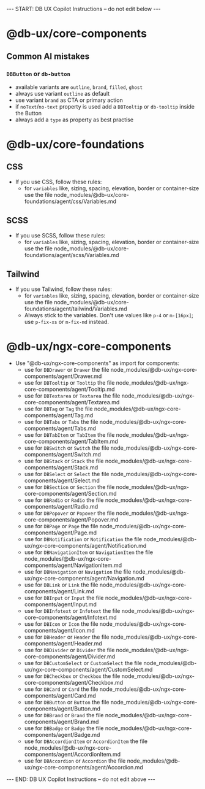 
--- START: DB UX Copilot Instructions – do not edit below ---

# @db-ux/core-components
## Common AI mistakes

### `DBButton` or `db-button`

- available variants are `outline`, `brand`, `filled`, `ghost`
- always use variant `outline` as default
- use variant `brand` as CTA or primary action
- if `noText`/`no-text` property is used add a `DBTooltip` or `db-tooltip` inside the Button
- always add a `type` as property as best practise


# @db-ux/core-foundations
## CSS

- If you use CSS, follow these rules:
    - for `variables` like, sizing, spacing, elevation, border or container-size use the file node_modules/@db-ux/core-foundations/agent/css/Variables.md

## SCSS

- If you use SCSS, follow these rules:
    - for `variables` like, sizing, spacing, elevation, border or container-size use the file node_modules/@db-ux/core-foundations/agent/scss/Variables.md

## Tailwind

- If you use Tailwind, follow these rules:
    - for `variables` like, sizing, spacing, elevation, border or container-size use the file node_modules/@db-ux/core-foundations/agent/tailwind/Variables.md
    - Always stick to the variables. Don't use values like `p-4` or `m-[16px]`; use `p-fix-xs` or `m-fix-md` instead.


# @db-ux/ngx-core-components
- Use "@db-ux/ngx-core-components" as import for components:
  - use for `DBDrawer` or `Drawer` the file node_modules/@db-ux/ngx-core-components/agent/Drawer.md
  - use for `DBTooltip` or `Tooltip` the file node_modules/@db-ux/ngx-core-components/agent/Tooltip.md
  - use for `DBTextarea` or `Textarea` the file node_modules/@db-ux/ngx-core-components/agent/Textarea.md
  - use for `DBTag` or `Tag` the file node_modules/@db-ux/ngx-core-components/agent/Tag.md
  - use for `DBTabs` or `Tabs` the file node_modules/@db-ux/ngx-core-components/agent/Tabs.md
  - use for `DBTabItem` or `TabItem` the file node_modules/@db-ux/ngx-core-components/agent/TabItem.md
  - use for `DBSwitch` or `Switch` the file node_modules/@db-ux/ngx-core-components/agent/Switch.md
  - use for `DBStack` or `Stack` the file node_modules/@db-ux/ngx-core-components/agent/Stack.md
  - use for `DBSelect` or `Select` the file node_modules/@db-ux/ngx-core-components/agent/Select.md
  - use for `DBSection` or `Section` the file node_modules/@db-ux/ngx-core-components/agent/Section.md
  - use for `DBRadio` or `Radio` the file node_modules/@db-ux/ngx-core-components/agent/Radio.md
  - use for `DBPopover` or `Popover` the file node_modules/@db-ux/ngx-core-components/agent/Popover.md
  - use for `DBPage` or `Page` the file node_modules/@db-ux/ngx-core-components/agent/Page.md
  - use for `DBNotification` or `Notification` the file node_modules/@db-ux/ngx-core-components/agent/Notification.md
  - use for `DBNavigationItem` or `NavigationItem` the file node_modules/@db-ux/ngx-core-components/agent/NavigationItem.md
  - use for `DBNavigation` or `Navigation` the file node_modules/@db-ux/ngx-core-components/agent/Navigation.md
  - use for `DBLink` or `Link` the file node_modules/@db-ux/ngx-core-components/agent/Link.md
  - use for `DBInput` or `Input` the file node_modules/@db-ux/ngx-core-components/agent/Input.md
  - use for `DBInfotext` or `Infotext` the file node_modules/@db-ux/ngx-core-components/agent/Infotext.md
  - use for `DBIcon` or `Icon` the file node_modules/@db-ux/ngx-core-components/agent/Icon.md
  - use for `DBHeader` or `Header` the file node_modules/@db-ux/ngx-core-components/agent/Header.md
  - use for `DBDivider` or `Divider` the file node_modules/@db-ux/ngx-core-components/agent/Divider.md
  - use for `DBCustomSelect` or `CustomSelect` the file node_modules/@db-ux/ngx-core-components/agent/CustomSelect.md
  - use for `DBCheckbox` or `Checkbox` the file node_modules/@db-ux/ngx-core-components/agent/Checkbox.md
  - use for `DBCard` or `Card` the file node_modules/@db-ux/ngx-core-components/agent/Card.md
  - use for `DBButton` or `Button` the file node_modules/@db-ux/ngx-core-components/agent/Button.md
  - use for `DBBrand` or `Brand` the file node_modules/@db-ux/ngx-core-components/agent/Brand.md
  - use for `DBBadge` or `Badge` the file node_modules/@db-ux/ngx-core-components/agent/Badge.md
  - use for `DBAccordionItem` or `AccordionItem` the file node_modules/@db-ux/ngx-core-components/agent/AccordionItem.md
  - use for `DBAccordion` or `Accordion` the file node_modules/@db-ux/ngx-core-components/agent/Accordion.md

--- END: DB UX Copilot Instructions – do not edit above ---
